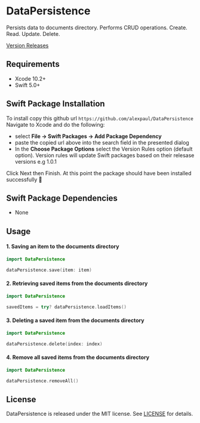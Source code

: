 # DataPersistence

Persists data to documents directory. Performs CRUD operations. Create. Read. Update. Delete.

[Version Releases](https://github.com/alexpaul/DataPersistence/releases)

## Requirements 

* Xcode 10.2+ 
* Swift 5.0+ 

## Swift Package Installation 

To install copy this github url
```https://github.com/alexpaul/DataPersistence```  
Navigate to Xcode and do the following: 
 - select **File -> Swift Packages -> Add Package Dependency** 
 - paste the copied url above into the search field in the presented dialog
 - In the **Choose Package Options** select the Version Rules option (default option). Version rules will update Swift packages based on their relesase versions e.g 1.0.1
 
 Click Next then Finish. 
 At this point the package should have been installed successfully 🥳 

## Swift Package Dependencies 

* None 


## Usage 

#### 1. Saving an item to the documents directory 
```swift 
import DataPersistence 

dataPersistence.save(item: item)
```

#### 2. Retrieving saved items from the documents directory 
```swift 
import DataPersistence 

savedItems = try? dataPersistence.loadItems()
```

#### 3. Deleting a saved item from the documents directory 
```swift 
import DataPersistence 

dataPersistence.delete(index: index)
```

#### 4. Remove all saved items from the documents directory 
```swift 
import DataPersistence 

dataPersistence.removeAll()
```

## License

DataPersistence is released under the MIT license. See [LICENSE](https://github.com/alexpaul/DataPersistence/blob/master/LICENSE) for details.

